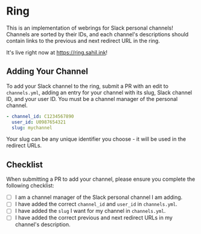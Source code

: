 # Ring
This is an implementation of webrings for Slack personal channels! Channels are sorted by their IDs, and each channel's descriptions should contain links to the previous and next redirect URL in the ring. 

It's live right now at https://ring.sahil.ink!

## Adding Your Channel
To add your Slack channel to the ring, submit a PR with an edit to `channels.yml`, adding an entry for your channel with its slug, Slack channel ID, and your user ID. You must be a channel manager of the personal channel.

```yaml
- channel_id: C1234567890
  user_id: U0987654321
  slug: mychannel
```
Your slug can be any unique identifier you choose - it will be used in the redirect URLs.

## Checklist
When submitting a PR to add your channel, please ensure you complete the following checklist:
- [ ] I am a channel manager of the Slack personal channel I am adding.
- [ ] I have added the correct `channel_id` and `user_id` in `channels.yml`.
- [ ] I have added the `slug` I want for my channel in `channels.yml`.
- [ ] I have added the correct previous and next redirect URLs in my channel's description.